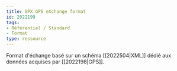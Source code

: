 ```yaml
---
title: GPX GPS eXchange format
id: 2022199
tags:
- Référentiel / Standard
- Format
type: ressource
---
```


Format d'échange basé sur un schéma [[2022504|XML]] dédié aux données acquises par [[2022198|GPS]].

